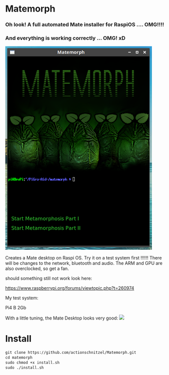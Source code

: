 # Matemorph


### Oh look! A full automated Mate installer for RaspiOS .... OMG!!!!        
### And everything is working correctly ... OMG! xD    

![GUI](https://github.com/actionschnitzel/tingsandstuff/blob/main/Bildschirmfoto_2020-11-30_03-21-05.png)    
    
Creates a Mate desktop on Raspi OS. Try it on a test system first !!!!!! There will be changes to the network, bluetooth and audio. The ARM and GPU are also overclocked, so get a fan.    
    

should something still not work look here:

https://www.raspberrypi.org/forums/viewtopic.php?t=260974

My test system:

Pi4 B 2Gb

With a little tuning, the Mate Desktop looks very good:
![](https://github.com/actionschnitzel/PiGro-OS/blob/main/Screenshot.png)    
# Install
```
git clone https://github.com/actionschnitzel/Matemorph.git
cd matemorph
sudo chmod +x install.sh
sudo ./install.sh
```    
